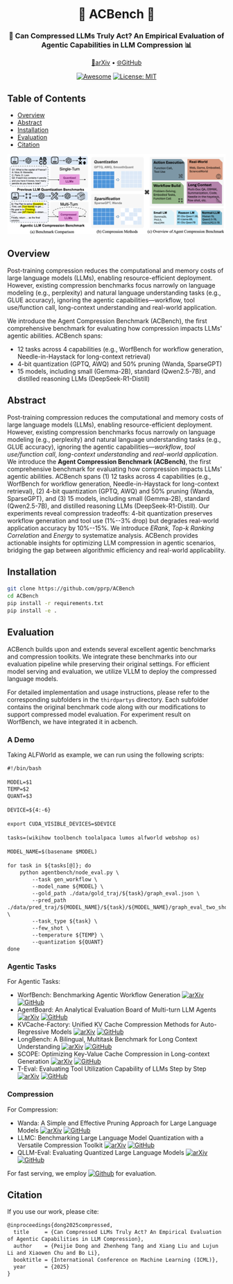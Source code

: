 <h1 align="center">🤖 ACBench 🔬</h1>
<h3 align="center">🤔 Can Compressed LLMs Truly Act? An Empirical Evaluation of Agentic Capabilities in LLM Compression 📊</h3>

<p align="center">
  <a href="https://arxiv.org/abs/2505.xxxxx">📄arXiv</a> •
  <a href="https://github.com/pprp/ACBench">🌐GitHub</a>
</p>

<p align="center">
  <a href="https://github.com/pprp/ACBench"><img src="https://awesome.re/badge.svg" alt="Awesome"></a>
  <a href="https://opensource.org/licenses/MIT"><img src="https://img.shields.io/badge/License-MIT-green.svg" alt="License: MIT"></a>
</p>

## Table of Contents

- [Overview](#overview)
- [Abstract](#abstract)
- [Installation](#installation)
- [Evaluation](#evaluation)
- [Citation](#citation)

![](./assets/main.png)

## Overview

Post-training compression reduces the computational and memory costs of large language models (LLMs), enabling resource-efficient deployment. However, existing compression benchmarks focus narrowly on language modeling (e.g., perplexity) and natural language understanding tasks (e.g., GLUE accuracy), ignoring the agentic capabilities—workflow, tool use/function call, long-context understanding and real-world application.

We introduce the Agent Compression Benchmark (ACBench), the first comprehensive benchmark for evaluating how compression impacts LLMs' agentic abilities. ACBench spans:
- 12 tasks across 4 capabilities (e.g., WorfBench for workflow generation, Needle-in-Haystack for long-context retrieval)
- 4-bit quantization (GPTQ, AWQ) and 50% pruning (Wanda, SparseGPT)
- 15 models, including small (Gemma-2B), standard (Qwen2.5-7B), and distilled reasoning LLMs (DeepSeek-R1-Distill)

## Abstract 

Post-training compression reduces the computational and memory costs of large language models (LLMs), enabling resource-efficient deployment. However, existing compression benchmarks focus narrowly on language modeling (e.g., perplexity) and natural language understanding tasks (e.g., GLUE accuracy), ignoring the agentic capabilities—*workflow*, *tool use/function call*, *long-context understanding* and *real-world application*. We introduce the **Agent Compression Benchmark (ACBench)**, the first comprehensive benchmark for evaluating how compression impacts LLMs' agentic abilities. ACBench spans (1) 12 tasks across 4 capabilities (e.g., WorfBench for workflow generation, Needle-in-Haystack for long-context retrieval), (2) 4-bit quantization (GPTQ, AWQ) and 50% pruning (Wanda, SparseGPT), and (3) 15 models, including small (Gemma-2B), standard (Qwen2.5-7B), and distilled reasoning LLMs (DeepSeek-R1-Distill). Our experiments reveal compression tradeoffs: 4-bit quantization preserves workflow generation and tool use (1%--3% drop) but degrades real-world application accuracy by 10%--15%. We introduce *ERank*, *Top-k Ranking Correlation* and *Energy* to systematize analysis. ACBench provides actionable insights for optimizing LLM compression in agentic scenarios, bridging the gap between algorithmic efficiency and real-world applicability.

## Installation

```bash
git clone https://github.com/pprp/ACBench
cd ACBench
pip install -r requirements.txt
pip install -e .
```
## Evaluation

ACBench builds upon and extends several excellent agentic benchmarks and compression toolkits. We integrate these benchmarks into our evaluation pipeline while preserving their original settings. For efficient model serving and evaluation, we utilize VLLM to deploy the compressed language models.

For detailed implementation and usage instructions, please refer to the corresponding subfolders in the `thirdpartys` directory. Each subfolder contains the original benchmark code along with our modifications to support compressed model evaluation. For experiment result on WorfBench, we have integrated it in acbench. 


### A Demo

Taking ALFWorld as example, we can run using the following scripts:

```
#!/bin/bash 

MODEL=$1
TEMP=$2
QUANT=$3

DEVICE=${4:-6}

export CUDA_VISIBLE_DEVICES=$DEVICE

tasks=(wikihow toolbench toolalpaca lumos alfworld webshop os)

MODEL_NAME=$(basename $MODEL)

for task in ${tasks[@]}; do
    python agentbench/node_eval.py \
        --task gen_workflow \
        --model_name ${MODEL} \
        --gold_path ./data/gold_traj/${task}/graph_eval.json \
        --pred_path ./data/pred_traj/${MODEL_NAME}/${task}/${MODEL_NAME}/graph_eval_two_shot.json \
        --task_type ${task} \
        --few_shot \
        --temperature ${TEMP} \
        --quantization ${QUANT} 
done
```

### Agentic Tasks

For Agentic Tasks:
- WorfBench: Benchmarking Agentic Workflow Generation [![arXiv](https://img.shields.io/badge/arXiv-2410.07869-b31b1b.svg)](https://arxiv.org/abs/2410.07869) [![GitHub](https://img.shields.io/github/stars/zjunlp/WorfBench?style=social)](https://github.com/zjunlp/WorfBench)
- AgentBoard: An Analytical Evaluation Board of Multi-turn LLM Agents [![arXiv](https://img.shields.io/badge/arXiv-2401.13178-b31b1b.svg)](https://arxiv.org/abs/2401.13178) [![GitHub](https://img.shields.io/github/stars/hkust-nlp/agentboard?style=social)](https://github.com/hkust-nlp/agentboard)
- KVCache-Factory: Unified KV Cache Compression Methods for Auto-Regressive Models [![arXiv](https://img.shields.io/badge/arXiv-2406.02069-b31b1b.svg)](https://arxiv.org/abs/2406.02069) [![GitHub](https://img.shields.io/github/stars/Zefan-Cai/KVCache-Factory?style=social)](https://github.com/Zefan-Cai/KVCache-Factory)
- LongBench: A Bilingual, Multitask Benchmark for Long Context Understanding [![arXiv](https://img.shields.io/badge/arXiv-2308.14508-b31b1b.svg)](https://arxiv.org/abs/2308.14508) [![GitHub](https://img.shields.io/github/stars/THUDM/LongBench?style=social)](https://github.com/THUDM/LongBench)
- SCOPE: Optimizing Key-Value Cache Compression in Long-context Generation [![arXiv](https://img.shields.io/badge/arXiv-2412.13649-b31b1b.svg)](https://arxiv.org/pdf/2412.13649) [![GitHub](https://img.shields.io/github/stars/Linking-ai/SCOPE?style=social)](https://github.com/Linking-ai/SCOPE)
- T-Eval: Evaluating Tool Utilization Capability of LLMs Step by Step [![arXiv](https://img.shields.io/badge/arXiv-2312.14033-b31b1b.svg)](https://arxiv.org/abs/2312.14033) [![GitHub](https://img.shields.io/github/stars/open-compass/T-Eval?style=social)](https://github.com/open-compass/T-Eval)

### Compression 

For Compression:
- Wanda: A Simple and Effective Pruning Approach for Large Language Models [![arXiv](https://img.shields.io/badge/arXiv-2306.11695-b31b1b.svg)](https://arxiv.org/abs/2306.11695) [![GitHub](https://img.shields.io/github/stars/locuslab/wanda?style=social)](https://github.com/locuslab/wanda)
- LLMC: Benchmarking Large Language Model Quantization with a Versatile Compression Toolkit [![arXiv](https://img.shields.io/badge/arXiv-2405.06001-b31b1b.svg)](https://arxiv.org/abs/2405.06001) [![GitHub](https://img.shields.io/github/stars/ModelTC/llmc?style=social)](https://github.com/ModelTC/llmc)
- QLLM-Eval: Evaluating Quantized Large Language Models [![arXiv](https://img.shields.io/badge/arXiv-2402.18158-b31b1b.svg)](https://arxiv.org/abs/2402.18158) [![GitHub](https://img.shields.io/github/stars/thu-nics/qllm-eval?style=social)](https://github.com/thu-nics/qllm-eval)

For fast serving, we employ [![Github](https://img.shields.io/github/stars/vllm-project/vllm?style=social)](https://github.com/vllm-project/vllm) for evaluation. 

## Citation

If you use our work, please cite:

```
@inproceedings{dong2025compressed,
  title     = {Can Compressed LLMs Truly Act? An Empirical Evaluation of Agentic Capabilities in LLM Compression},
  author    = {Peijie Dong and Zhenheng Tang and Xiang Liu and Lujun Li and Xiaowen Chu and Bo Li},
  booktitle = {International Conference on Machine Learning (ICML)},
  year      = {2025}
}
```
